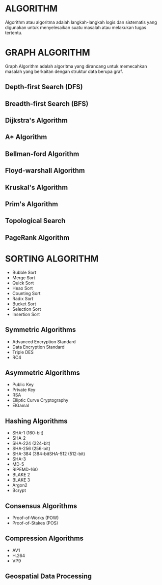 # ALGORITHMAlgorithm atau algoritma adalah langkah-langkah logis dan sistematis yang digunakan untuk menyelesaikan suatu masalah atau melakukan tugas tertentu.# GRAPH ALGORITHMGraph Algorithm adalah algoritma yang dirancang untuk memecahkan masalah yang berkaitan dengan struktur data berupa graf.## Depth-first Search (DFS)## Breadth-first Search (BFS)## Dijkstra's Algorithm## A* Algorithm## Bellman-ford Algorithm## Floyd-warshall Algorithm## Kruskal's Algorithm ## Prim's Algorithm## Topological Search## PageRank Algorithm# SORTING ALGORITHM- Bubble Sort- Merge Sort- Quick Sort- Heao Sort- Counting Sort- Radix Sort- Bucket Sort- Selection Sort- Insertion Sort## Symmetric Algorithms- Advanced Encryption Standard- Data Encryption Standard- Triple DES- RC4## Asymmetric Algorithms- Public Key- Private Key- RSA- Elliptic Curve Cryptography - ElGamal## Hashing Algorithms- SHA-1 (160-bit)- SHA-2- SHA-224 (224-bit)- SHA-256 (256-bit)- SHA-384 (384-bitSHA-512 (512-bit)- SHA-3- MD-5- RIPEMD-160- BLAKE 2- BLAKE 3- Argon2- Bcrypt## Consensus Algorithms- Proof-of-Works (POW)- Proof-of-Stakes (POS)## Compression Algorithms- AV1- H.264- VP9## Geospatial Data Processing